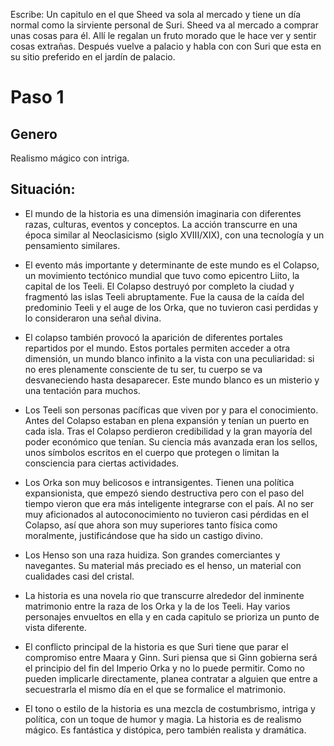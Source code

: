 Escribe:
Un capitulo en el que Sheed va sola al mercado y tiene un día normal como la sirviente personal de Suri.
Sheed va al mercado a comprar unas cosas para él. Allí le regalan un fruto morado que le hace ver y sentir cosas extrañas. Después vuelve a palacio y habla con con Suri que esta en su sitio preferido en el jardín de palacio.

# Paso 1

## Genero
Realismo mágico con intriga.

## Situación:
- El mundo de la historia es una dimensión imaginaria con diferentes razas, culturas, eventos y conceptos. La acción transcurre en una época similar al Neoclasicismo (siglo XVIII/XIX), con una tecnología y un pensamiento similares.
  
- El evento más importante y determinante de este mundo es el Colapso, un movimiento tectónico mundial que tuvo como epicentro Liito, la capital de los Teeli. El Colapso destruyó por completo la ciudad y fragmentó las islas Teeli abruptamente. Fue la causa de la caída del predominio Teeli y el auge de los Orka, que no tuvieron casi perdidas y lo consideraron una señal divina.

- El colapso también provocó la aparición de diferentes portales repartidos por el mundo. Estos portales permiten acceder a otra dimensión, un mundo blanco infinito a la vista con una peculiaridad: si no eres plenamente consciente de tu ser, tu cuerpo se va desvaneciendo hasta desaparecer. Este mundo blanco es un misterio y una tentación para muchos.
  
- Los Teeli son personas pacíficas que viven por y para el conocimiento. Antes del Colapso estaban en plena expansión y tenían un puerto en cada isla. Tras el Colapso perdieron credibilidad y la gran mayoría del poder económico que tenían. Su ciencia más avanzada eran los sellos, unos símbolos escritos en el cuerpo que protegen o limitan la consciencia para ciertas actividades. 

- Los Orka son muy belicosos e intransigentes. Tienen una política expansionista, que empezó siendo destructiva pero con el paso del tiempo vieron que era más inteligente integrarse con el país. Al no ser muy aficionados al autoconocimiento no tuvieron casi pérdidas en el Colapso, así que ahora son muy superiores tanto física como moralmente, justificándose que ha sido un castigo divino.
  
- Los Henso son una raza huidiza. Son grandes comerciantes y navegantes. Su material más preciado es el henso, un material con cualidades casi del cristal.

- La historia es una novela rio que transcurre alrededor del inminente matrimonio entre la raza de los Orka y la de los Teeli. Hay varios personajes envueltos en ella y en cada capitulo se prioriza un punto de vista diferente.
  
- El conflicto principal de la historia es que Suri tiene que parar el compromiso entre Maara y Ginn. Suri piensa que si Ginn gobierna será el principio del fin del Imperio Orka y no lo puede permitir. Como no pueden implicarle directamente, planea contratar a alguien que entre a secuestrarla el mismo día en el que se formalice el matrimonio.

- El tono o estilo de la historia es una mezcla de costumbrismo, intriga y política, con un toque de humor y magia. La historia es de realismo mágico. Es fantástica y distópica, pero también realista y dramática.
  